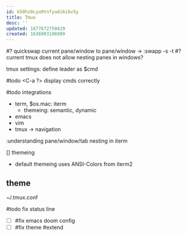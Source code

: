```yaml
---
id: k50hz0cyu9tnfyudi6ibv5y
title: Tmux
desc: ''
updated: 1677672750429
created: 1636903106989
---
```


#? quickswap current pane/window to pane/window
-> :swapp -s -t
#? current tmux does not allow nesting panes in windows?

tmux settings:
define leader as $cmd

#todo <C-a ?> display cmds correctly

#todo integrations
+ term, $os.mac: iterm
  - themeing: semantic, dynamic
+ emacs
+ vim
+ tmux
-> navigation

:understanding pane/window/tab nesting in iterm

[] themeing
- default themeing uses ANSI-Colors from iterm2
## theme
~/.tmux.conf

#todo fix status line
- [ ] #fix emacs doom config
- [ ] #fix theme #extend